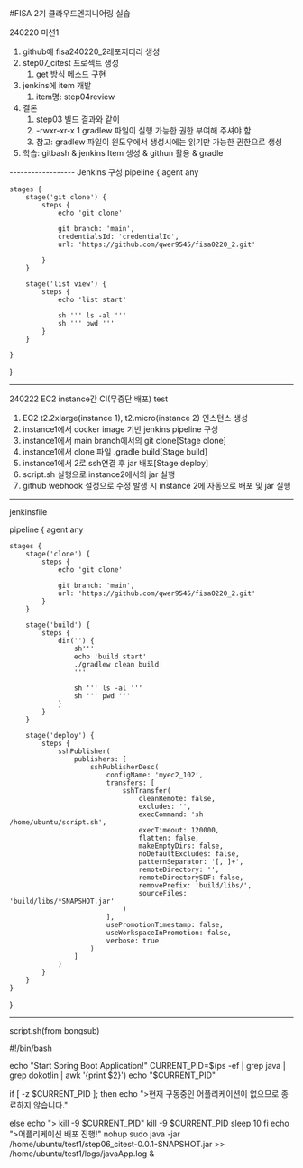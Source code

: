 #FISA 2기 클라우드엔지니어링 실습

240220 미션1

1. github에 fisa240220_2레포지터리 생성
2. step07_citest 프로젝트 생성
    1. get 방식 메소드 구현
3. jenkins에 item 개발
    1. item명: step04review
4. 결론
    1. step03 빌드 결과와 같이
    2. -rwxr-xr-x 1 gradlew 파일이 실행 가능한 권한 부여해 주셔야 함
    3. 참고: gradlew 파일이 윈도우에서 생성시에는 읽기만 가능한 권한으로 생성
5. 학습: gitbash & jenkins Item 생성 & githun 활용 & gradle

------------------ Jenkins 구성
pipeline {
    agent any

    stages {
        stage('git clone') {
            steps {
                echo 'git clone'
                
                git branch: 'main', 
                credentialsId: 'credentialId', 
                url: 'https://github.com/qwer9545/fisa0220_2.git'
                
            }
        }
        
        stage('list view') {
            steps {
                echo 'list start'
                
                sh ''' ls -al '''
                sh ''' pwd '''
            }
        }
        
    }
}


--------------------------------------------------
240222 EC2 instance간 CI(무중단 배포) test
1. EC2 t2.2xlarge(instance 1), t2.micro(instance 2) 인스턴스 생성
2. instance1에서 docker image 기반 jenkins pipeline 구성
3. instance1에서 main branch에서의 git clone[Stage clone]
4. instance1에서 clone 파일 .gradle build[Stage build]
5. instance1에서 2로 ssh연결 후 jar 배포[Stage deploy]
6. script.sh 실행으로 instance2에서의 jar 실행 
7. github webhook 설정으로 수정 발생 시 instance 2에 자동으로 배포 및 jar 실행

------------------------------------------------------------------
jenkinsfile

pipeline {
    agent any
    
    stages {
        stage('clone') {
            steps {
                echo 'git clone'
                
                git branch: 'main', 
                url: 'https://github.com/qwer9545/fisa0220_2.git'
            }
        }
        
        stage('build') {
            steps {
                dir('') {
                    sh'''
                    echo 'build start'
                    ./gradlew clean build
                    '''
                    
                    sh ''' ls -al '''
                    sh ''' pwd '''
                }
            }
        }
        
        stage('deploy') {
            steps {
                sshPublisher(
                    publishers: [
                        sshPublisherDesc(
                            configName: 'myec2_102', 
                            transfers: [
                                sshTransfer(
                                    cleanRemote: false, 
                                    excludes: '', 
                                    execCommand: 'sh /home/ubuntu/script.sh', 
                                    execTimeout: 120000, 
                                    flatten: false, 
                                    makeEmptyDirs: false, 
                                    noDefaultExcludes: false, 
                                    patternSeparator: '[, ]+', 
                                    remoteDirectory: '', 
                                    remoteDirectorySDF: false, 
                                    removePrefix: 'build/libs/', 
                                    sourceFiles: 'build/libs/*SNAPSHOT.jar'
                                )
                            ], 
                            usePromotionTimestamp: false, 
                            useWorkspaceInPromotion: false, 
                            verbose: true
                        )
                    ]
                )
            }
        }
    }
}

------------------------------------------------------------------
script.sh(from bongsub)

#!/bin/bash

echo "Start Spring Boot Application!"
CURRENT_PID=$(ps -ef | grep java | grep dokotlin | awk '{print $2}')
echo "$CURRENT_PID"

 if [ -z $CURRENT_PID ]; then
echo ">현재 구동중인 어플리케이션이 없으므로 종료하지 않습니다."

else
echo "> kill -9 $CURRENT_PID"
kill -9 $CURRENT_PID
sleep 10
fi
 echo ">어플리케이션 배포 진행!"
nohup sudo java -jar /home/ubuntu/test1/step06_citest-0.0.1-SNAPSHOT.jar >> /home/ubuntu/test1/logs/javaApp.log &

